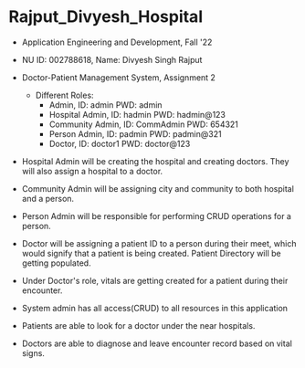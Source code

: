 # Rajput_Divyesh_Hospital
- Application Engineering and Development, Fall '22
- NU ID: 002788618, Name: Divyesh Singh Rajput
- Doctor-Patient Management System, Assignment 2
  - Different Roles:
    - Admin, ID: admin PWD: admin
    - Hospital Admin, ID: hadmin PWD: hadmin@123
    - Community Admin, ID: CommAdmin PWD: 654321
    - Person Admin, ID: padmin PWD: padmin@321
    - Doctor, ID: doctor1 PWD: doctor@123

- Hospital Admin will be creating the hospital and creating doctors. They will also assign a hospital to a doctor. 
- Community Admin will be assigning city and community to both hospital and a person.
- Person Admin will be responsible for performing CRUD operations for a person.
- Doctor will be assigning a patient ID to a person during their meet, which would signify that a patient is being created. Patient Directory will be getting populated.
- Under Doctor's role, vitals are getting created for a patient during their encounter.
- System admin has all access(CRUD) to all resources in this application
- Patients are able to look for a doctor under the near hospitals.
- Doctors are able to diagnose and leave encounter record based on vital signs.
